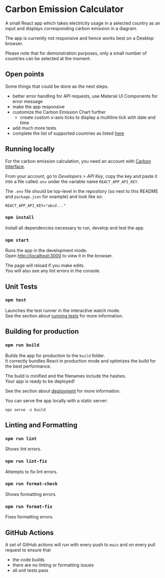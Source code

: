 <!-- TODO: explain dependencies and add open points and how to set API KEY -->

# Carbon Emission Calculator

A small React app which takes electricity usage in a selected country as an input and displays corresponding carbon emission in a diagram.

The app is currently not responsive and hence works best on a Desktop browser.

Please note that for demonstration purposes, only a small number of countries can be selected at the moment.

## Open points

Some things that could be done as the next steps.

- better error handling for API requests, use Material UI Components for error message
- make the app responsive
- customize the Carbon Emission Chart further
  - create custom x-axis ticks to display a multiline tick with date and time
- add much more tests
- complete the list of supported countries as listed [here](https://www.notion.so/4b4f41db73254b4b915ba01d55eba7e7?v=4ad0efe7763540ab801fadd9f3bf1ce0)

## Running locally

For the carbon emission calculation, you need an account with [Carbon Interface](https://www.carboninterface.com/).

From your account, go to _Developers_ > _API Key_, copy the key and paste it into a file called`.env` under the variable name `REACT_APP_API_KEY`.

The `.env` file should be top-level in the repository (so next to this README and `package.json` for example) and look like so:

```
REACT_APP_API_KEY="abcd..."
```

### `npm install`

Install all dependencies necessary to run, develop and test the app.

### `npm start`

Runs the app in the development mode.\
Open [http://localhost:3000](http://localhost:3000) to view it in the browser.

The page will reload if you make edits.\
You will also see any lint errors in the console.

## Unit Tests

### `npm test`

Launches the test runner in the interactive watch mode.\
See the section about [running tests](https://facebook.github.io/create-react-app/docs/running-tests) for more information.

## Building for production

### `npm run build`

Builds the app for production to the `build` folder.\
It correctly bundles React in production mode and optimizes the build for the best performance.

The build is minified and the filenames include the hashes.\
Your app is ready to be deployed!

See the section about [deployment](https://facebook.github.io/create-react-app/docs/deployment) for more information.

You can serve the app locally with a static server:

```
npx serve -s build
```

## Linting and Formatting

### `npm run lint`

Shows lint errors.

### `npm run lint-fix`

Attempts to fix lint errors.

### `npm run format-check`

Shows formatting errors.

### `npm run format-fix`

Fixes formatting errors.

## GitHub Actions

A set of GitHub actions will run with every push to `main` and on every pull request to ensure that

- the code builds
- there are no linting or formatting issues
- all unit tests pass
